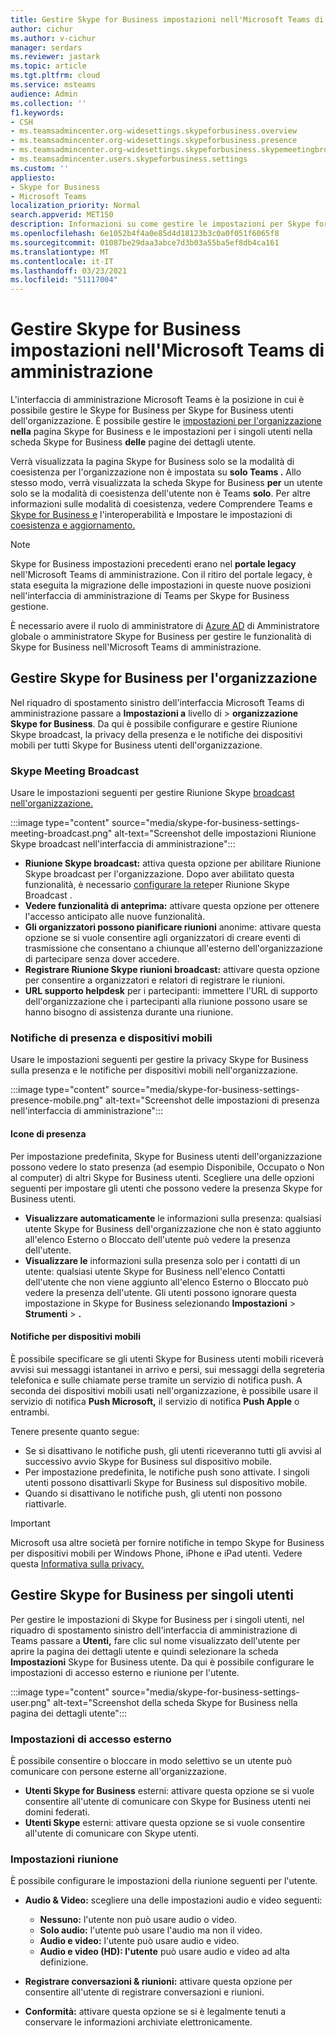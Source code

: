 ```yaml
---
title: Gestire Skype for Business impostazioni nell'Microsoft Teams di amministrazione
author: cichur
ms.author: v-cichur
manager: serdars
ms.reviewer: jastark
ms.topic: article
ms.tgt.pltfrm: cloud
ms.service: msteams
audience: Admin
ms.collection: ''
f1.keywords:
- CSH
- ms.teamsadmincenter.org-widesettings.skypeforbusiness.overview
- ms.teamsadmincenter.org-widesettings.skypeforbusiness.presence
- ms.teamsadmincenter.org-widesettings.skypeforbusiness.skypemeetingbroadcast
- ms.teamsadmincenter.users.skypeforbusiness.settings
ms.custom: ''
appliesto:
- Skype for Business
- Microsoft Teams
localization_priority: Normal
search.appverid: MET150
description: Informazioni su come gestire le impostazioni per Skype for Business funzionalità nell'interfaccia Microsoft Teams di amministrazione.
ms.openlocfilehash: 6e1052b4f4a0e85d4d18123b3c0a0f051f6065f8
ms.sourcegitcommit: 01087be29daa3abce7d3b03a55ba5ef8db4ca161
ms.translationtype: MT
ms.contentlocale: it-IT
ms.lasthandoff: 03/23/2021
ms.locfileid: "51117004"
---
```

# <a name="manage-skype-for-business-settings-in-the-microsoft-teams-admin-center"></a>Gestire Skype for Business impostazioni nell'Microsoft Teams di amministrazione

<!-- Bookmark used by Context Sensitive Help (CSH). Do not delete. -->
<a name="sfb-settings"> </a>
<!-- Do not remove the bookmark link above. -->

L'interfaccia di amministrazione Microsoft Teams è la posizione in cui è possibile gestire le Skype for Business per Skype for Business utenti dell'organizzazione. È possibile gestire le [impostazioni per l'organizzazione](#manage-skype-for-business-settings-for-your-organization) [](#manage-skype-for-business-settings-for-individual-users) **nella** pagina Skype for Business e le impostazioni per i singoli utenti nella scheda Skype for Business **delle** pagine dei dettagli utente.

Verrà visualizzata la  pagina Skype for Business solo se la modalità di coesistenza per l'organizzazione non è impostata su **solo Teams .** Allo stesso modo, verrà visualizzata la scheda Skype for Business **per** un utente solo se la modalità di coesistenza dell'utente non è Teams **solo**. Per altre informazioni sulle modalità di coesistenza, vedere Comprendere Teams e [Skype for Business e](teams-and-skypeforbusiness-coexistence-and-interoperability.md) l'interoperabilità e Impostare le impostazioni di [coesistenza e aggiornamento.](setting-your-coexistence-and-upgrade-settings.md)

> [!NOTE]
> Skype for Business impostazioni precedenti erano nel **portale legacy** nell'Microsoft Teams di amministrazione. Con il ritiro del portale legacy, è stata eseguita la migrazione delle impostazioni in queste nuove posizioni nell'interfaccia di amministrazione di Teams per Skype for Business gestione.

È necessario avere il ruolo di amministratore di [Azure AD](/azure/active-directory/roles/permissions-reference) di Amministratore globale o amministratore Skype for Business per gestire le funzionalità di Skype for Business nell'Microsoft Teams di amministrazione.

## <a name="manage-skype-for-business-settings-for-your-organization"></a>Gestire Skype for Business per l'organizzazione

Nel riquadro di spostamento sinistro dell'interfaccia Microsoft Teams di amministrazione passare a **Impostazioni a** livello di  >  **organizzazione Skype for Business**. Da qui è possibile configurare e gestire Riunione Skype broadcast, la privacy della presenza e le notifiche dei dispositivi mobili per tutti Skype for Business utenti dell'organizzazione.

### <a name="skype-meeting-broadcast"></a>Skype Meeting Broadcast

<!-- Bookmark used by Context Sensitive Help (CSH). Do not delete. -->
<a name="sfb-org-wide-broadcast"> </a>
<!-- Do not remove the bookmark link above. -->

Usare le impostazioni seguenti per gestire Riunione Skype [broadcast nell'organizzazione.](https://support.microsoft.com/office/what-is-a-skype-meeting-broadcast-c472c76b-21f1-4e4b-ab58-329a6c33757d)

:::image type="content" source="media/skype-for-business-settings-meeting-broadcast.png" alt-text="Screenshot delle impostazioni Riunione Skype broadcast nell'interfaccia di amministrazione":::

- **Riunione Skype broadcast:** attiva questa opzione per abilitare Riunione Skype broadcast per l'organizzazione. Dopo aver abilitato questa funzionalità, è necessario [configurare la rete](/skypeforbusiness/set-up-your-network-for-skype-meeting-broadcast/set-up-your-network-for-skype-meeting-broadcast)per Riunione Skype Broadcast .
- **Vedere funzionalità di anteprima:** attivare questa opzione per ottenere l'accesso anticipato alle nuove funzionalità.
- **Gli organizzatori possono pianificare riunioni** anonime: attivare questa opzione se si vuole consentire agli organizzatori di creare eventi di trasmissione che consentano a chiunque all'esterno dell'organizzazione di partecipare senza dover accedere. 
- **Registrare Riunione Skype riunioni broadcast:** attivare questa opzione per consentire a organizzatori e relatori di registrare le riunioni.  
- **URL supporto helpdesk** per i partecipanti: immettere l'URL di supporto dell'organizzazione che i partecipanti alla riunione possono usare se hanno bisogno di assistenza durante una riunione.

### <a name="presence-and-mobile-notifications"></a>Notifiche di presenza e dispositivi mobili

<!-- Bookmark used by Context Sensitive Help (CSH). Do not delete. -->
<a name="sfb-org-wide-presence-mobile"> </a>
<!-- Do not remove the bookmark link above. -->


Usare le impostazioni seguenti per gestire la privacy Skype for Business sulla presenza e le notifiche per dispositivi mobili nell'organizzazione.

:::image type="content" source="media/skype-for-business-settings-presence-mobile.png" alt-text="Screenshot delle impostazioni di presenza nell'interfaccia di amministrazione":::

#### <a name="presence"></a>Icone di presenza

Per impostazione predefinita, Skype for Business utenti dell'organizzazione possono vedere lo stato presenza (ad esempio Disponibile, Occupato o Non al computer) di altri Skype for Business utenti. Scegliere una delle opzioni seguenti per impostare gli utenti che possono vedere la presenza Skype for Business utenti.

- **Visualizzare automaticamente** le informazioni sulla presenza: qualsiasi utente Skype for Business dell'organizzazione che  non  è stato aggiunto all'elenco Esterno o Bloccato dell'utente può vedere la presenza dell'utente.
- **Visualizzare le** informazioni sulla presenza solo per i contatti di un utente: qualsiasi utente Skype for Business  nell'elenco Contatti dell'utente che non viene aggiunto all'elenco Esterno o Bloccato può vedere la presenza dell'utente.  Gli utenti possono ignorare questa impostazione in Skype for Business selezionando **Impostazioni**  >  **Strumenti**  >  **.**

#### <a name="mobile-notifications"></a>Notifiche per dispositivi mobili

È possibile specificare se gli utenti Skype for Business utenti mobili riceverà avvisi sui messaggi istantanei in arrivo e persi, sui messaggi della segreteria telefonica e sulle chiamate perse tramite un servizio di notifica push. A seconda dei dispositivi mobili usati nell'organizzazione, è possibile usare il servizio di notifica **Push Microsoft,** il servizio di notifica **Push Apple** o entrambi.

Tenere presente quanto segue:

- Se si disattivano le notifiche push, gli utenti riceveranno tutti gli avvisi al successivo avvio Skype for Business sul dispositivo mobile.
- Per impostazione predefinita, le notifiche push sono attivate. I singoli utenti possono disattivarli Skype for Business sul dispositivo mobile.
- Quando si disattivano le notifiche push, gli utenti non possono riattivarle. 

> [!IMPORTANT]
> Microsoft usa altre società per fornire notifiche in tempo Skype for Business per dispositivi mobili per Windows Phone, iPhone e iPad utenti. Vedere questa [Informativa sulla privacy.](https://go.microsoft.com/fwlink/p/?linkid=247732)

## <a name="manage-skype-for-business-settings-for-individual-users"></a>Gestire Skype for Business per singoli utenti

<!-- Bookmark used by Context Sensitive Help (CSH). Do not delete. -->
<a name="sfb-user-settings"> </a>
<!-- Do not remove the bookmark link above. -->

Per gestire le impostazioni di Skype for Business per i singoli utenti, nel riquadro di spostamento sinistro dell'interfaccia di amministrazione di Teams passare a **Utenti,** fare clic sul nome visualizzato dell'utente per aprire la pagina dei dettagli utente e quindi selezionare la scheda **Impostazioni** Skype for Business utente. Da qui è possibile configurare le impostazioni di accesso esterno e riunione per l'utente.

:::image type="content" source="media/skype-for-business-settings-user.png" alt-text="Screenshot della scheda Skype for Business nella pagina dei dettagli utente":::

### <a name="external-access-settings"></a>Impostazioni di accesso esterno

È possibile consentire o bloccare in modo selettivo se un utente può comunicare con persone esterne all'organizzazione.

- **Utenti Skype for Business** esterni: attivare questa opzione se si vuole consentire all'utente di comunicare con Skype for Business utenti nei domini federati.
- **Utenti Skype** esterni: attivare questa opzione se si vuole consentire all'utente di comunicare con Skype utenti. 

### <a name="meeting-settings"></a>Impostazioni riunione

È possibile configurare le impostazioni della riunione seguenti per l'utente.

- **Audio & Video:** scegliere una delle impostazioni audio e video seguenti:

    - **Nessuno:** l'utente non può usare audio o video.
    - **Solo audio:** l'utente può usare l'audio ma non il video.
    - **Audio e video:** l'utente può usare audio e video.
    - **Audio e video (HD): l'utente** può usare audio e video ad alta definizione.
    
- **Registrare conversazioni & riunioni:** attivare questa opzione per consentire all'utente di registrare conversazioni e riunioni.
- **Conformità:** attivare questa opzione se si è legalmente tenuti a conservare le informazioni archiviate elettronicamente.